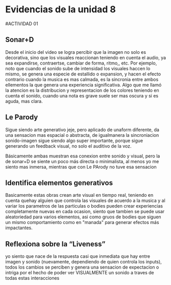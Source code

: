 # Evidencias de la unidad 8

#ACTIVIDAD 01

## Sonar+D
Desde el inicio del video se logra percibir que la imagen no solo es decorativa, sino que los visuales reaccionan teniendo en cuenta el audio, ya sea expandirse, contraertse, cambiar de forma, ritmo,, etc. Por ejemplo, noto que cuando el sonido sube de intensidad los visuales haccen lo mismo, se genera una especie de estallido o expansion, y hacen el efecto contrario cuando la musica es mas calmada, es la sincronia entre ambos ellementos la que genera una experiencia significativa.
Algo que me llamó la atencion es la distribucion y representacion de los colores teniendo en cuenta el sonido, cuando una nota es grave suele ser mas oscura y si es aguda, mas clara.

## Le Parody
Sigue siendo arte generativo jeje, pero aplicado de unaform diferente, da una sensacion mas espacial o abstracta, de igualmanera la sincroniacion sonido-imagen sigue siendo algo super importante, porque sigue generando un feedback visual, no solo el auditivo de la voz.


Básicamente ambas muestran esa conexion entre sonido y visual, pero la de sonar+D se siente un poco más directa o minimalista, al menos yo me siento mas inmersa, mientras que con Le PArody no tuve esa sensacion

## Identifica elementos generativos
Basicamente estas obras crean arte visual en tiempo real, teniendo en cuenta quehay alguien que controla las visuales de acuerdo a la musica y al variar los parametros de las particulas o bodies pueden crear experiencias completamente nuevas en cada ocasion, siento que tambien se puede usar aleatoriedad para varios elementos, asi como gruos de bodies que siguen un mismo comportamiento como en "manada" para generar efectos más impactantes.

## Reflexiona sobre la “Liveness”
yo siento que nace de la respuesta casi que inmediata que hay entre imagen y sonido (nuevamente, dependiendo de quien controla los inputs), todos los cambios se perciben y genera una sensacion de expectacion o intriga por el hecho de poder ver VISUALMENTE un sonido a traves de todas estas interacciones

